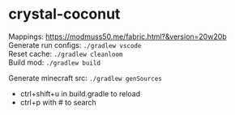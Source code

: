 # crystal-coconut

Mappings: <https://modmuss50.me/fabric.html?&version=20w20b>  
Generate run configs: `./gradlew vscode`  
Reset cache: `./gradlew cleanloom`  
Build mod: `./gradlew build`  

Generate minecraft src: `./gradlew genSources`  
  - ctrl+shift+u in build.gradle to reload  
  - ctrl+p with # to search  
